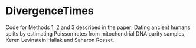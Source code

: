 # DivergenceTimes
Code for Methods 1, 2 and 3 described in the paper:
Dating ancient humans splits by estimating Poisson rates from mitochondrial DNA parity samples, Keren Levinstein Hallak and Saharon Rosset.
